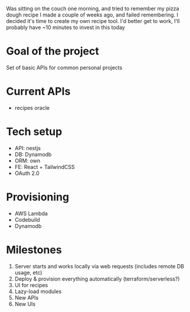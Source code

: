 Was sitting on the couch one morning, and tried to remember my pizza dough recipe I made a couple of weeks ago, and failed remembering.
I decided it's time to create my own recipe tool. I'd better get to work, I'll probably have ~10 minutes to invest in this today

# Goal of the project
Set of basic APIs for common personal projects

# Current APIs
- recipes oracle

# Tech setup
- API: nestjs
- DB: Dynamodb
- ORM: own
- FE: React + TailwindCSS
- OAuth 2.0

# Provisioning
- AWS Lambda
- Codebuild
- Dynamodb

# Milestones
1. Server starts and works locally via web requests (includes remote DB usage, etc)
2. Deploy & provision everything automatically (terraform/serverless?)
3. UI for recipes
4. Lazy-load modules
5. New APIs
6. New UIs